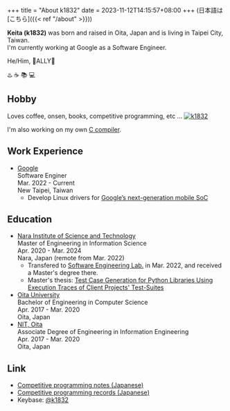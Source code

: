 +++
title = "About k1832"
date = 2023-11-12T14:15:57+08:00
+++
(日本語は[こちら]({{< ref "/about" >}}))

**Keita (k1832)** was born and raised in Oita, Japan and is living in Taipei City, Taiwan.  
I'm currently working at Google as a Software Engineer.

He/Him, 🌈ALLY🌈

♨️ ☕️ 📚 💻

## Hobby
Loves coffee, onsen, books, competitive programming, etc ...
[![k1832](https://img.shields.io/endpoint?url=https%3A%2F%2Fatcoder-badges.now.sh%2Fapi%2Fatcoder%2Fjson%2Fk1832)](https://atcoder.jp/users/k1832)

I'm also working on my own [C compiler](https://github.com/k1832/jcc).

## Work Experience
- [Google](https://about.google/)  
Software Enginer  
Mar. 2022 - Current  
New Taipei, Taiwan  
  - Develop Linux drivers for [Google’s next-generation mobile SoC](https://store.google.com/intl/en/ideas/articles/google-tensor-pixel-smartphone/)

## Education
- [Nara Institute of Science and Technology](http://www.naist.jp/)  
Master of Engineering in Information Science  
Apr. 2020 - Mar. 2024  
Nara, Japan (remote from Mar. 2022)  
  - Transfered to [Software Engineering Lab.](https://naist-se.github.io/en/) in Mar. 2022, and received a Master's degree there.
  - Master's thesis: [Test Case Generation for Python Libraries Using Execution Traces of Client Projects' Test-Suites](https://library.naist.jp/opac/en/volume/257096)
- [Oita University](https://www.oita-u.ac.jp/)  
Bachelor of Engineering in Computer Science  
Apr. 2017 - Mar. 2020  
Oita, Japan
- [NIT, Oita](https://www.oita-ct.ac.jp/)  
Associate Degree of Engineering in Information Engineering  
Apr. 2017 - Mar. 2020  
Oita, Japan

## Link
- [Competitive programming notes (Japanese)](https://k1832.notion.site/PROGRAMMING-NOTES-200d3023d7024986b1478a707a2bc937)
- [Competitive programming records (Japanese)](https://docs.google.com/spreadsheets/d/1jNxP8s1AfC-zTiQ0d2iw7vdZQeODXDXKKpzWAsFK1lg/edit?usp=sharing)
- Keybase: [@k1832](https://keybase.io/k1832)

